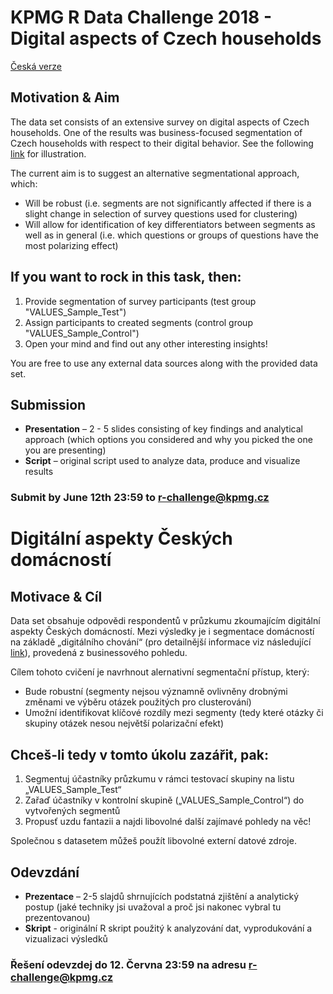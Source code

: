 # KPMG R Data Challenge 2018 - Digital aspects of Czech households

[Česká verze](https://github.com/KPMG-CZ/R-Data-Challenge-2018/blob/master/README.md#digit%C3%A1ln%C3%AD-aspekty-%C4%8Cesk%C3%BDch-dom%C3%A1cnost%C3%AD)

## Motivation & Aim

The data set consists of an extensive survey on digital aspects of Czech households. One of the results was business-focused segmentation of Czech households with respect to their digital behavior. See the following [link](https://assets.kpmg.com/content/dam/kpmg/cz/pdf/KPMG_The_Czech_Digital_Household_2018.pdf) for illustration. 

The current aim is to suggest an alternative segmentational approach, which:
* Will be robust (i.e. segments are not significantly affected if there is a slight change in selection of survey questions used for clustering)
* Will allow for identification of key differentiators between segments as well as in general (i.e. which questions or groups of questions have the most polarizing effect)

## If you want to rock in this task, then:
1. Provide segmentation of survey participants (test group "VALUES_Sample_Test")
2. Assign participants to created segments (control group "VALUES_Sample_Control")
3. Open your mind and find out any other interesting insights!

You are free to use any external data sources along with the provided data set.

## Submission

* **Presentation** – 2 - 5 slides consisting of key findings and analytical approach (which options you considered and why you picked the one you are presenting) 
* **Script** – original script used to analyze data, produce and visualize results


### Submit by June 12th 23:59 to r-challenge@kpmg.cz 

# Digitální aspekty Českých domácností

## Motivace & Cíl

Data set obsahuje odpovědi respondentů v průzkumu zkoumajícím digitální aspekty Českých domácností. Mezi výsledky je i segmentace domácností na základě „digitálního chování“ (pro detailnější informace viz následující [link](https://assets.kpmg.com/content/dam/kpmg/cz/pdf/KPMG_The_Czech_Digital_Household_2018.pdf)), provedená z businessového pohledu.

 
Cílem tohoto cvičení je navrhnout alernativní segmentační přístup, který:
* Bude robustní (segmenty nejsou významně ovlivněny drobnými změnami ve výběru otázek použitých pro clusterování)
* Umožní identifikovat klíčové rozdíly mezi segmenty (tedy které otázky či skupiny otázek nesou největší polarizační efekt)

## Chceš-li tedy v tomto úkolu zazářit, pak:
1. Segmentuj účastníky průzkumu v rámci testovací skupiny na listu „VALUES_Sample_Test“
2. Zařaď účastníky v kontrolní skupině („VALUES_Sample_Control“) do vytvořených segmentů
3. Propusť uzdu fantazii a najdi libovolné další zajímavé pohledy na věc!

Společnou s datasetem můžeš použít libovolné externí datové zdroje.

## Odevzdání

* **Prezentace** – 2-5 slajdů shrnujících podstatná zjištění a analytický postup (jaké techniky jsi uvažoval a proč jsi nakonec vybral tu prezentovanou)
* **Skript** - originální R skript použitý k analyzování dat, vyprodukování a vizualizaci výsledků


### Řešení odevzdej do 12. Června 23:59 na adresu r-challenge@kpmg.cz

